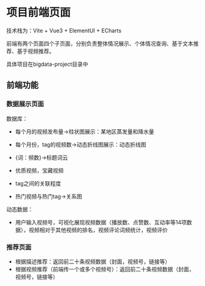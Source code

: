 

# 项目前端页面

技术栈为：Vite + Vue3 + ElementUI + ECharts

前端有两个页面四个子页面，分别负责整体情况展示、个体情况查询、基于文本推荐、基于视频推荐。

具体项目在bigdata-project目录中



## 前端功能

### 数据展示页面

数据库：

- 每个月的视频发布量->柱状图展示：某地区蒸发量和降水量  

- 每个月份，tag的视频数->动态折线图展示：动态折线图 
- {词：频数}->标题词云
- 优质视频，宝藏视频
- tag之间的关联程度
- 热门视频与热门tag->关系图

动态数据：

- 用户输入视频号，可视化展现视频数据（播放数、点赞数、互动率等14项数据），视频相对于其他视频的排名，视频评论词频统计，视频评价

### 推荐页面

- 根据描述推荐：返回前二十条视频数据（封面，视频号，链接等）
- 根据视频推荐（前端传一个或多个视频号）：返回前二十条视频数据（封面，视频号，链接等）





